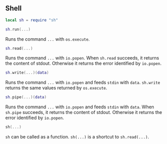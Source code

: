 ## Shell

``` lua
local sh = require "sh"
```

``` lua
sh.run(...)
```

Runs the command `...` with `os.execute`.

``` lua
sh.read(...)
```

Runs the command `...` with `io.popen`. When `sh.read` succeeds, it
returns the content of stdout. Otherwise it returns the error identified
by `io.popen`.

``` lua
sh.write(...)(data)
```

Runs the command `...` with `io.popen` and feeds `stdin` with `data`.
`sh.write` returns the same values returned by `os.execute`.

``` lua
sh.pipe(...)(data)
```

Runs the command `...` with `io.popen` and feeds `stdin` with `data`.
When `sh.pipe` succeeds, it returns the content of stdout. Otherwise it
returns the error identified by `io.popen`.

``` lua
sh(...)
```

`sh` can be called as a function. `sh(...)` is a shortcut to
`sh.read(...)`.
